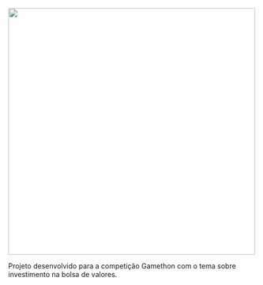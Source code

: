 <img width="500" src="./Presentation.gif">

Projeto desenvolvido para a competição Gamethon com o tema sobre investimento na bolsa de valores.
